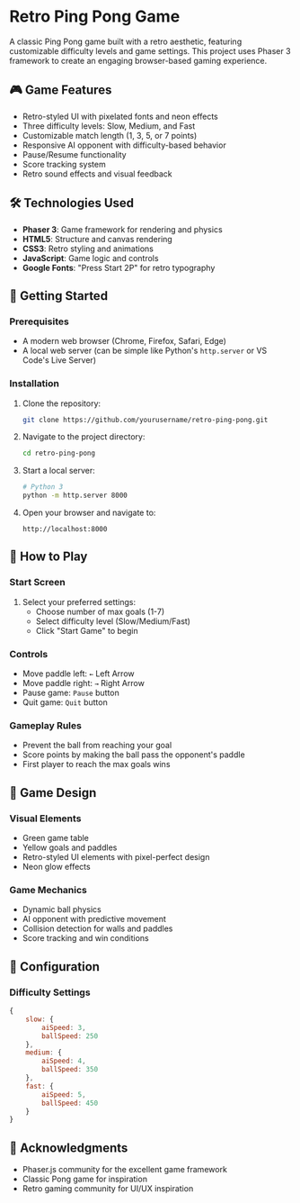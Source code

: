 # Retro Ping Pong Game

A classic Ping Pong game built with a retro aesthetic, featuring customizable difficulty levels and game settings. This project uses Phaser 3 framework to create an engaging browser-based gaming experience.

## 🎮 Game Features

- Retro-styled UI with pixelated fonts and neon effects
- Three difficulty levels: Slow, Medium, and Fast
- Customizable match length (1, 3, 5, or 7 points)
- Responsive AI opponent with difficulty-based behavior
- Pause/Resume functionality
- Score tracking system
- Retro sound effects and visual feedback

## 🛠 Technologies Used

- **Phaser 3**: Game framework for rendering and physics
- **HTML5**: Structure and canvas rendering
- **CSS3**: Retro styling and animations
- **JavaScript**: Game logic and controls
- **Google Fonts**: "Press Start 2P" for retro typography

## 🚀 Getting Started

### Prerequisites

- A modern web browser (Chrome, Firefox, Safari, Edge)
- A local web server (can be simple like Python's `http.server` or VS Code's Live Server)

### Installation

1. Clone the repository:
    ```bash
    git clone https://github.com/yourusername/retro-ping-pong.git
    ```

2. Navigate to the project directory:
    ```bash
    cd retro-ping-pong
    ```

3. Start a local server:
    ```bash
    # Python 3
    python -m http.server 8000
    ```

4. Open your browser and navigate to:
    ```
    http://localhost:8000
    ```

## 🎯 How to Play

### Start Screen
1. Select your preferred settings:
    - Choose number of max goals (1-7)
    - Select difficulty level (Slow/Medium/Fast)
    - Click "Start Game" to begin

### Controls
- Move paddle left: `←` Left Arrow
- Move paddle right: `→` Right Arrow
- Pause game: `Pause` button
- Quit game: `Quit` button

### Gameplay Rules
- Prevent the ball from reaching your goal
- Score points by making the ball pass the opponent's paddle
- First player to reach the max goals wins

## 🎨 Game Design

### Visual Elements
- Green game table
- Yellow goals and paddles
- Retro-styled UI elements with pixel-perfect design
- Neon glow effects

### Game Mechanics
- Dynamic ball physics
- AI opponent with predictive movement
- Collision detection for walls and paddles
- Score tracking and win conditions

## 🔧 Configuration

### Difficulty Settings
```javascript
{
    slow: {
        aiSpeed: 3,
        ballSpeed: 250
    },
    medium: {
        aiSpeed: 4,
        ballSpeed: 350
    },
    fast: {
        aiSpeed: 5,
        ballSpeed: 450
    }
}
```

## 🙏 Acknowledgments

- Phaser.js community for the excellent game framework
- Classic Pong game for inspiration
- Retro gaming community for UI/UX inspiration
